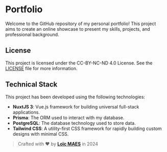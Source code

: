 # Portfolio
Welcome to the GitHub repository of my personal portfolio! This project aims to create an online showcase to present my skills, projects, and professional background.

## License
This project is licensed under the CC-BY-NC-ND 4.0 License. See the [LICENSE](LICENSE) file for more information.

## Technical Stack
This project has been developed using the following technologies:
- **NuxtJS 3**: Vue.js framework for building universal full-stack applications.
- **Prisma**: The ORM used to interact with my database.
- **PostgreSQL**: The database technology used to store data.
- **Tailwind CSS**: A utility-first CSS framework for rapidly building custom designs with minimal CSS.

> Crafted with ❤️ by [**Loïc MAES**](https://www.maesloic.fr/) in 2024
